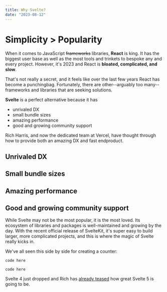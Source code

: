```yaml
---
title: Why Svelte?
date: "2023-08-12"
---
```


# Simplicity > Popularity

When it comes to JavaScript <del>frameworks</del> libraries, **React** is king. It has the biggest user base as well as the most tools and trinkets to bespoke any and every project. However, it's 2023 and React is **bloated, complicated, and slow**.

That's not really a secret, and it feels like over the last few years React has become a punchingbag. Fortunately, there are other--arguably too many--frameworks and libraries that are seeking solutions. 

**Svelte** is a perfect alternative because it has
- unrivaled DX
- small bundle sizes
- amazing performance
- good and growing community support

Rich Harris, and now the dedicated team at Vercel, have thought through how to provide both an amazing DX and fast endproduct.

## Unrivaled DX

## Small bundle sizes

## Amazing performance

## Good and growing community support

While Svelte may not be the most popular, it is the most loved. Its ecosystem of libraries and packages is well-maintained and growing by the day. With the recent official release of SvelteKit, it's super easy to build larger, more complicated projects, and this is where the magic of Svelte really kicks in.

We've all seen this side by side for creating a counter:

```react
code here
```

```svelte
code here
```

Svelte 4 just dropped and Rich has <a href="https://twitter.com/Rich_Harris/status/1688581184018583558" target="_blank">already teased</a> how great Svelte 5 is going to be. 